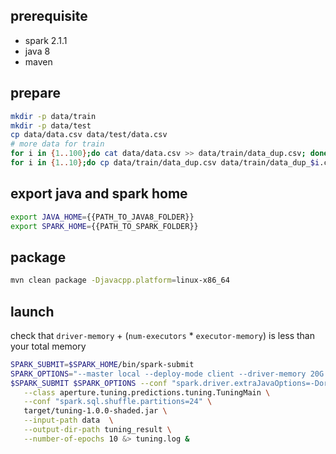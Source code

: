 ## prerequisite
- spark 2.1.1
- java 8
- maven

## prepare
```bash
mkdir -p data/train
mkdir -p data/test
cp data/data.csv data/test/data.csv
# more data for train
for i in {1..100};do cat data/data.csv >> data/train/data_dup.csv; done
for i in {1..10};do cp data/train/data_dup.csv data/train/data_dup_$i.csv; done
```

## export java and spark home
```bash
export JAVA_HOME={{PATH_TO_JAVA8_FOLDER}}
export SPARK_HOME={{PATH_TO_SPARK_FOLDER}}
```

## package
```bash
mvn clean package -Djavacpp.platform=linux-x86_64
```

## launch
check that `driver-memory` + (`num-executors` * `executor-memory`) is less than your total memory

```bash
SPARK_SUBMIT=$SPARK_HOME/bin/spark-submit
SPARK_OPTIONS="--master local --deploy-mode client --driver-memory 20G --num-executors 3 --executor-memory 10g --executor-cores 1"
$SPARK_SUBMIT $SPARK_OPTIONS --conf "spark.driver.extraJavaOptions=-Dorg.bytedeco.javacpp.maxbytes=60G -Dorg.bytedeco.javacpp.maxphysicalbytes=60G -XX:+UseG1GC" --name "ClicksAndCostPredictions" \
   --class aperture.tuning.predictions.tuning.TuningMain \
   --conf "spark.sql.shuffle.partitions=24" \
   target/tuning-1.0.0-shaded.jar \
   --input-path data  \
   --output-dir-path tuning_result \
   --number-of-epochs 10 &> tuning.log &

```
